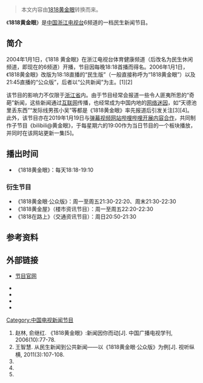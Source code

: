 > 本文内容由[1818黄金眼](https://zh.wikipedia.org/wiki/1818黄金眼)转换而来。


《**1818黄金眼**》是[中国](https://zh.wikipedia.org/wiki/中华人民共和国 "wikilink")[浙江电视台](https://zh.wikipedia.org/wiki/浙江电视台 "wikilink")6频道的一档民生新闻节目。

## 简介

2004年1月1日，《1818 黄金眼》在浙江电视台体育健康频道（后改名为民生休闲频道，即现在的6频道）开播，节目因每晚18:18首播而得名。2006年1月1日，《1818黄金眼》改版为18:18直播的“民生版”（一般直接称呼为“1818黄金眼”）以及21:45直播的“公众版”，后者以“公共新闻”为主。\[1\]\[2\]

该节目的影响力不仅限于[浙江省](../Page/浙江省.md "wikilink")内。由于节目经常会报道一些令人匪夷所思的“奇葩”新闻，这些新闻通过[互联网](../Page/互联网.md "wikilink")传播，也经常成为中国内地的[网络迷因](https://zh.wikipedia.org/wiki/网络迷因 "wikilink")，如“天德池里丢东西”“发际线男孩小吴”等都是《1818黄金眼》率先报道后引发关注\[3\]\[4\]。此外，该节目亦在2019年1月19日与[弹幕视频网站](https://zh.wikipedia.org/wiki/弹幕 "wikilink")[哔哩哔哩开展内容合作](https://zh.wikipedia.org/wiki/哔哩哔哩 "wikilink")，共同制作子节目《bilibili@黄金眼》，于每星期六的19:00作为当日节目的一个板块播放，并同时在该网站更新一集\[5\]。

## 播出时间

  - 《1818黄金眼》：每天18:18-19:10

### 衍生节目

  - 《1818黄金眼·公众版》：周一至周五21:30-22:20、周末21:30-22:30
  - 《1818黄金屋》（楼市资讯节目）：周一至周五22:20-22:30
  - 《1818在路上》（交通资讯节目）：周日20:50-21:30

## 参考资料

## 外部链接

  - [节目官网](http://www.cztv.com/videos/1818hjy)

  -
  -
  -
  -
[Category:中国电视新闻节目](https://zh.wikipedia.org/wiki/Category:中国电视新闻节目 "wikilink")

1.  赵林, 俞继红. 《1818黄金眼》:新闻因你而动\[J\]. 中国广播电视学刊, 2006(10):77-78.
2.  王智慧. 从民生新闻到公共新闻——以《1818黄金眼·公众版》为例\[J\]. 视听纵横, 2011(3):107-108.
3.
4.
5.
